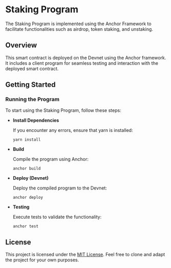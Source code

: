 # Staking Program

The Staking Program is implemented using the Anchor Framework to facilitate functionalities such as airdrop, token staking, and unstaking.

## Overview

This smart contract is deployed on the Devnet using the Anchor framework. It includes a client program for seamless testing and interaction with the deployed smart contract.

## Getting Started

### Running the Program

To start using the Staking Program, follow these steps:

- **Install Dependencies**

  If you encounter any errors, ensure that yarn is installed:

  ```shell
  yarn install
  ```

- **Build**

  Compile the program using Anchor:

  ```shell
  anchor build
  ```

- **Deploy (Devnet)**

  Deploy the compiled program to the Devnet:

  ```shell
  anchor deploy
  ```

- **Testing**

  Execute tests to validate the functionality:

  ```shell
  anchor test
  ```

## License

This project is licensed under the [MIT License](LICENSE). Feel free to clone and adapt the project for your own purposes.